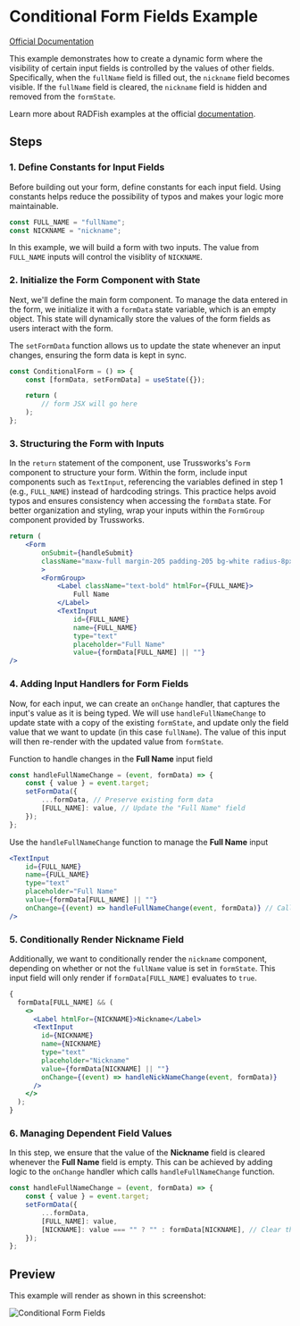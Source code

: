 # Conditional Form Fields Example

[Official Documentation](https://nmfs-radfish.github.io/radfish/)

This example demonstrates how to create a dynamic form where the visibility of certain input fields is controlled by the values of other fields. Specifically, when the `fullName` field is filled out, the `nickname` field becomes visible. If the `fullName` field is cleared, the `nickname` field is hidden and removed from the `formState`.

Learn more about RADFish examples at the official [documentation](https://nmfs-radfish.github.io/radfish/developer-documentation/examples-and-templates#examples).

## Steps

### 1. Define Constants for Input Fields

Before building out your form, define constants for each input field. Using constants helps reduce the possibility of typos and makes your logic more maintainable.

```jsx
const FULL_NAME = "fullName";
const NICKNAME = "nickname";
```

In this example, we will build a form with two inputs. The value from `FULL_NAME` inputs will control the visiblity of `NICKNAME`.

### 2. Initialize the Form Component with State

Next, we'll define the main form component. To manage the data entered in the form, we initialize it with a `formData` state variable, which is an empty object. This state will dynamically store the values of the form fields as users interact with the form.

The `setFormData` function allows us to update the state whenever an input changes, ensuring the form data is kept in sync.

```jsx
const ConditionalForm = () => {
    const [formData, setFormData] = useState({});

    return (
        // form JSX will go here
    );
};
```

### 3. Structuring the Form with Inputs

In the `return` statement of the component, use Trussworks's `Form` component to structure your form. Within the form, include input components such as `TextInput`, referencing the variables defined in step 1 (e.g., `FULL_NAME`) instead of hardcoding strings. This practice helps avoid typos and ensures consistency when accessing the `formData` state. For better organization and styling, wrap your inputs within the `FormGroup` component provided by Trussworks.

```jsx
return (
    <Form
        onSubmit={handleSubmit}
        className="maxw-full margin-205 padding-205 bg-white radius-8px shadow-2"
        >
        <FormGroup>
            <Label className="text-bold" htmlFor={FULL_NAME}>
                Full Name
            </Label>
            <TextInput
                id={FULL_NAME}
                name={FULL_NAME}
                type="text"
                placeholder="Full Name"
                value={formData[FULL_NAME] || ""}
/>
```

### 4. Adding Input Handlers for Form Fields

Now, for each input, we can create an `onChange` handler, that captures the input's value as it is being typed. We will use `handleFullNameChange` to update state with a copy of the existing `formState`, and update only the field value that we want to update (in this case `fullName`). The value of this input will then re-render with the updated value from `formState`.

Function to handle changes in the **Full Name** input field
```jsx
const handleFullNameChange = (event, formData) => {
    const { value } = event.target;
    setFormData({
        ...formData, // Preserve existing form data
        [FULL_NAME]: value, // Update the "Full Name" field
    });
};
```

Use the `handleFullNameChange` function to manage the **Full Name** input
```jsx
<TextInput
    id={FULL_NAME}
    name={FULL_NAME}
    type="text"
    placeholder="Full Name"
    value={formData[FULL_NAME] || ""}
    onChange={(event) => handleFullNameChange(event, formData)} // Call the handleFullNameChange function to update the "Full Name" field
/>
```

### 5. Conditionally Render Nickname Field 

Additionally, we want to conditionally render the `nickname` component, depending on whether or not the `fullName` value is set in `formState`. This input field will only render if `formData[FULL_NAME]` evaluates to `true`.

```jsx
{
  formData[FULL_NAME] && (
    <>
      <Label htmlFor={NICKNAME}>Nickname</Label>
      <TextInput
        id={NICKNAME}
        name={NICKNAME}
        type="text"
        placeholder="Nickname"
        value={formData[NICKNAME] || ""}
        onChange={(event) => handleNickNameChange(event, formData)}
      />
    </>
  );
}
```

### 6. Managing Dependent Field Values  

In this step, we ensure that the value of the **Nickname** field is cleared whenever the **Full Name** field is empty. This can be achieved by adding logic to the `onChange` handler which calls `handleFullNameChange` function.

```jsx
const handleFullNameChange = (event, formData) => {
    const { value } = event.target;
    setFormData({
        ...formData,
        [FULL_NAME]: value,
        [NICKNAME]: value === "" ? "" : formData[NICKNAME], // Clear the "Nickname" field if "Full Name" is empty
    });
};
```
## Preview
This example will render as shown in this screenshot:

![Conditional Form Fields](./src/assets/conditional-form-fields.png)
